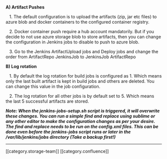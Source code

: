  **A) Artifact Pushes** 

   1. The default configuration is to upload the artifacts (zip, jar etc files) to azure blob and docker containers to the configured container registry.

   2. Docker container push require a hub account mandatorily. But if you decide to not use azure storage blob to store artifacts, then you can change the configuration in Jenkins jobs to disable to push to azure blob.

   3. Go to the Jenkins ArtifactUpload jobs and Deploy jobs and change the order from ArtifactRepo JenkinsJob to JenkinsJob ArtifactRepo



 **B) Log rotation** 

   1. By default the log rotation for build jobs is configured as 1. Which means only the last built artifact is kept in build jobs and others are deleted. You can change this value in the job configuration.

   2. The log rotation for all other jobs is by default set to 5. Which means the last 5 successful artifacts are stored.



 **_Note: When the jenkins-jobs-setup.sh script is triggered, it will overwrite these changes. You can run a simple find and replace using sublime or any other editor to make the configuration changes as per your desire. The find and replace needs to be run on the config.xml files. This can be done even before the jenkins-jobs script runs or later in the /var/lib/jenkins/jobs directory (Take a backup first!)_** 



*****

[[category.storage-team]] 
[[category.confluence]] 
